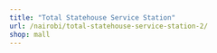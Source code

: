 ```yaml
---
title: "Total Statehouse Service Station"
url: /nairobi/total-statehouse-service-station-2/
shop: mall
---
```

